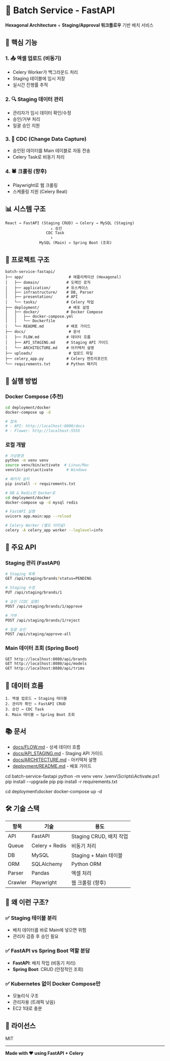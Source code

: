 # 🚀 Batch Service - FastAPI

**Hexagonal Architecture** + **Staging/Approval 워크플로우** 기반 배치 서비스

## 🎯 핵심 기능

### 1. 📤 엑셀 업로드 (비동기)
- Celery Worker가 백그라운드 처리
- Staging 테이블에 임시 저장
- 실시간 진행률 추적

### 2. 🔍 Staging 데이터 관리
- 관리자가 임시 데이터 확인/수정
- 승인/거부 처리
- 일괄 승인 지원

### 3. 🔄 CDC (Change Data Capture)
- 승인된 데이터를 Main 테이블로 자동 전송
- Celery Task로 비동기 처리

### 4. 🕷️ 크롤링 (향후)
- Playwright로 웹 크롤링
- 스케줄링 지원 (Celery Beat)

## 📊 시스템 구조

```
React → FastAPI (Staging CRUD) → Celery → MySQL (Staging)
                    ↓ 승인
                  CDC Task
                    ↓
               MySQL (Main) ← Spring Boot (조회)
```

## 📁 프로젝트 구조

```
batch-service-fastapi/
├── app/                    # 애플리케이션 (Hexagonal)
│   ├── domain/            # 도메인 로직
│   ├── application/       # 유스케이스
│   ├── infrastructure/    # DB, Parser
│   ├── presentation/      # API
│   └── tasks/             # Celery 작업
├── deployment/             # 배포 설정
│   ├── docker/            # Docker Compose
│   │   ├── docker-compose.yml
│   │   └── Dockerfile
│   └── README.md          # 배포 가이드
├── docs/                   # 문서
│   ├── FLOW.md            # 데이터 흐름
│   ├── API_STAGING.md     # Staging API 가이드
│   └── ARCHITECTURE.md    # 아키텍처 설명
├── uploads/                # 업로드 파일
├── celery_app.py          # Celery 엔트리포인트
└── requirements.txt       # Python 패키지
```

## 🚀 실행 방법

### Docker Compose (추천)

```bash
cd deployment/docker
docker-compose up -d

# 접속
# - API: http://localhost:8000/docs
# - Flower: http://localhost:5555
```

### 로컬 개발

```bash
# 가상환경
python -m venv venv
source venv/bin/activate  # Linux/Mac
venv\Scripts\activate      # Windows

# 패키지 설치
pip install -r requirements.txt

# DB & Redis만 Docker로
cd deployment/docker
docker-compose up -d mysql redis

# FastAPI 실행
uvicorn app.main:app --reload

# Celery Worker (별도 터미널)
celery -A celery_app worker --loglevel=info
```

## 📡 주요 API

### Staging 관리 (FastAPI)

```bash
# Staging 목록
GET /api/staging/brands?status=PENDING

# Staging 수정
PUT /api/staging/brands/1

# 승인 (CDC 실행)
POST /api/staging/brands/1/approve

# 거부
POST /api/staging/brands/1/reject

# 일괄 승인
POST /api/staging/approve-all
```

### Main 데이터 조회 (Spring Boot)

```bash
GET http://localhost:8080/api/brands
GET http://localhost:8080/api/models
GET http://localhost:8080/api/trims
```

## 🔄 데이터 흐름

```
1. 엑셀 업로드 → Staging 테이블
2. 관리자 확인 → FastAPI CRUD
3. 승인 → CDC Task
4. Main 테이블 → Spring Boot 조회
```

## 📚 문서

- [docs/FLOW.md](./docs/FLOW.md) - 상세 데이터 흐름
- [docs/API_STAGING.md](./docs/API_STAGING.md) - Staging API 가이드  
- [docs/ARCHITECTURE.md](./docs/ARCHITECTURE.md) - 아키텍처 설명
- [deployment/README.md](./deployment/README.md) - 배포 가이드

cd batch-service-fastapi 
python -m venv venv
.\venv\Scripts\Activate.ps1
pip install --upgrade pip
pip install -r requirements.txt

cd deployment\docker
docker-compose up -d


## 🛠️ 기술 스택

| 항목 | 기술 | 용도 |
|------|------|------|
| API | FastAPI | Staging CRUD, 배치 작업 |
| Queue | Celery + Redis | 비동기 처리 |
| DB | MySQL | Staging + Main 테이블 |
| ORM | SQLAlchemy | Python ORM |
| Parser | Pandas | 엑셀 처리 |
| Crawler | Playwright | 웹 크롤링 (향후) |

## 🎯 왜 이런 구조?

### ✅ Staging 테이블 분리
- 배치 데이터를 바로 Main에 넣으면 위험
- 관리자 검증 후 승인 필요

### ✅ FastAPI vs Spring Boot 역할 분담
- **FastAPI**: 배치 작업 (비동기 처리)
- **Spring Boot**: CRUD (안정적인 조회)

### ✅ Kubernetes 없이 Docker Compose만
- 모놀리식 구조
- 관리자용 (트래픽 낮음)
- EC2 1대로 충분

## 📝 라이선스

MIT

---

**Made with ❤️ using FastAPI + Celery**
